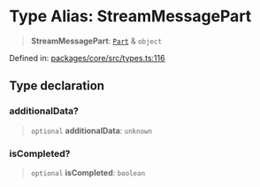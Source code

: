 # Type Alias: StreamMessagePart

> **StreamMessagePart**: [`Part`](Part.md) & `object`

Defined in: [packages/core/src/types.ts:116](https://github.com/GeoDaCenter/openassistant/blob/28e38a23cf528ccfe10391135d12fba8d3e385da/packages/core/src/types.ts#L116)

## Type declaration

### additionalData?

> `optional` **additionalData**: `unknown`

### isCompleted?

> `optional` **isCompleted**: `boolean`

